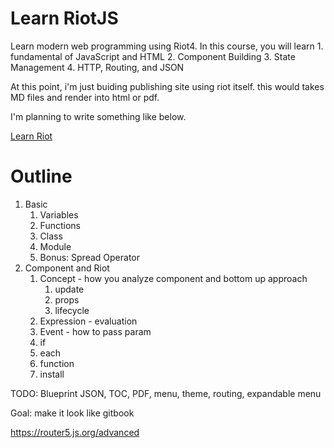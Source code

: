 # Learn RiotJS

Learn modern web programming using Riot4. In this course, you will learn 1. fundamental of JavaScript and HTML 2. Component Building 3. State Management 4. HTTP, Routing, and JSON

At this point, i'm just buiding publishing site using riot itself. this would takes MD files and render into html or pdf.

I'm planning to write something like below.

[Learn Riot](https://kiichi.github.io/learn-riotjs/)

# Outline

1. Basic
    1. Variables
    1. Functions
    1. Class 
    1. Module
    1. Bonus: Spread Operator
2. Component and Riot
    1. Concept - how you analyze component and bottom up approach
        1. update
        1. props
        1. lifecycle
    1. Expression - evaluation
    1. Event - how to pass param
    1. if
    1. each
    1. function
    1. install

TODO: Blueprint JSON, TOC, PDF, menu, theme, routing, expandable menu

Goal: make it look like gitbook

https://router5.js.org/advanced